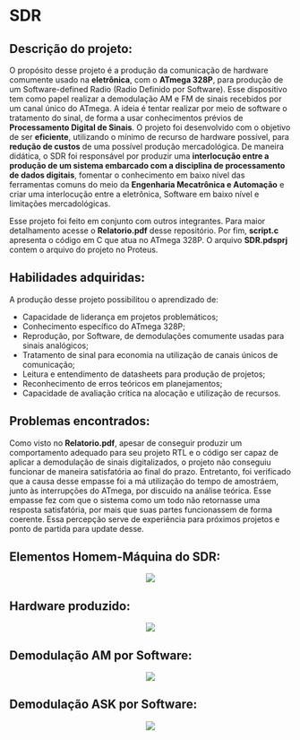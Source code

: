 # SDR

## Descrição do projeto:

O propósito desse projeto é a produção da comunicação de hardware comumente usado na **eletrônica**, com o **ATmega 328P**, para produção de um Software-defined Radio (Radio Definido por Software). Esse dispositivo tem como papel realizar a demodulação AM e FM de sinais recebidos por um canal único do ATmega. A ideia é tentar realizar por meio de software o tratamento do sinal, de forma a usar conhecimentos prévios de **Processamento Digital de Sinais**. O projeto foi desenvolvido com o objetivo de ser **eficiente**, utilizando o mínimo de recurso de hardware possível, para **redução de custos** de uma possível produção mercadológica. De maneira didática, o SDR foi responsável por produzir uma **interlocução entre a produção de um sistema embarcado com a disciplina de processamento de dados digitais**, fomentar o conhecimento em baixo nível das ferramentas comuns do meio da **Engenharia Mecatrônica e Automação** e criar uma interlocução entre a eletrônica, Software em baixo nível e limitações mercadológicas.

Esse projeto foi feito em conjunto com outros integrantes. Para maior detalhamento acesse o **Relatorio.pdf** desse repositório. Por fim, **script.c** apresenta o código em C que atua no ATmega 328P. O arquivo **SDR.pdsprj** contem o arquivo do projeto no Proteus.

## Habilidades adquiridas:

A produção desse projeto possibilitou o aprendizado de:
* Capacidade de liderança em projetos problemáticos;
* Conhecimento específico do ATmega 328P; 
* Reprodução, por Software, de demodulações comumente usadas para sinais analógicos;
* Tratamento de sinal para economia na utilização de canais únicos de comunicação;
* Leitura e entendimento de datasheets para produção de projetos;
* Reconhecimento de erros teóricos em planejamentos;
* Capacidade de avaliação crítica na alocação e utilização de recursos.

## Problemas encontrados:

Como visto no **Relatorio.pdf**, apesar de conseguir produzir um comportamento adequado para seu projeto RTL e o código ser capaz de aplicar a demodulação de sinais digitalizados, o projeto não conseguiu funcionar de maneira satisfatória ao final do prazo. Entretanto, foi verificado que a causa desse empasse foi a má utilização do tempo de amostráem, junto às interrupções do ATmega, por discuido na análise teórica. Esse empasse fez com que o sistema como um todo não retornasse uma resposta satisfatória, por mais que suas partes funcionassem de forma coerente. Essa percepção serve de experiência para próximos projetos e ponto de partida para update desse. 

## Elementos Homem-Máquina do SDR:

<p align="center">
  <img src="https://user-images.githubusercontent.com/48588172/134427725-13e35f03-2f13-4560-8ef7-21f78a1ea6d4.png" />
</p>

## Hardware produzido:

<p align="center">
  <img src="https://user-images.githubusercontent.com/48588172/134427989-c19a2bfe-911f-4478-95fa-c7c86824609e.png" />
</p>

## Demodulação AM por Software:

<p align="center">
  <img src="https://user-images.githubusercontent.com/48588172/134427744-d5eb53e7-9c72-4452-ad22-77a7d7031f73.png" />
</p>

## Demodulação ASK por Software:

<p align="center">
  <img src="https://user-images.githubusercontent.com/48588172/134427754-9c0c2555-2a32-4320-b315-9b3ae65bc03e.png" />
</p>
